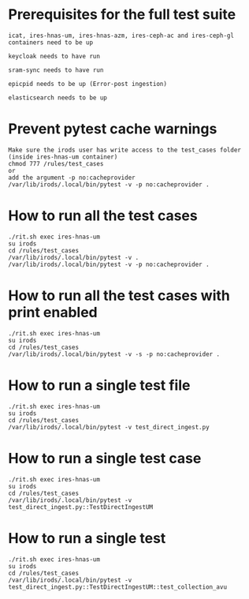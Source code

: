 # Prerequisites for the full test suite
```
icat, ires-hnas-um, ires-hnas-azm, ires-ceph-ac and ires-ceph-gl containers need to be up

keycloak needs to have run

sram-sync needs to have run

epicpid needs to be up (Error-post ingestion)

elasticsearch needs to be up
```
# Prevent pytest cache warnings
```
Make sure the irods user has write access to the test_cases folder (inside ires-hnas-um container)
chmod 777 /rules/test_cases
or
add the argument -p no:cacheprovider
/var/lib/irods/.local/bin/pytest -v -p no:cacheprovider .
```

# How to run all the test cases
```
./rit.sh exec ires-hnas-um
su irods
cd /rules/test_cases
/var/lib/irods/.local/bin/pytest -v .
/var/lib/irods/.local/bin/pytest -v -p no:cacheprovider .
```

# How to run all the test cases with print enabled
```
./rit.sh exec ires-hnas-um
su irods
cd /rules/test_cases
/var/lib/irods/.local/bin/pytest -v -s -p no:cacheprovider .
```

# How to run a single test file
```
./rit.sh exec ires-hnas-um
su irods
cd /rules/test_cases
/var/lib/irods/.local/bin/pytest -v test_direct_ingest.py
```
# How to run a single test case
```
./rit.sh exec ires-hnas-um
su irods
cd /rules/test_cases
/var/lib/irods/.local/bin/pytest -v test_direct_ingest.py::TestDirectIngestUM
```
# How to run a single test
```
./rit.sh exec ires-hnas-um
su irods
cd /rules/test_cases
/var/lib/irods/.local/bin/pytest -v test_direct_ingest.py::TestDirectIngestUM::test_collection_avu
```
